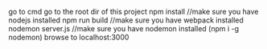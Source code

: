 go to cmd
go to the root dir of this project
npm install //make sure you have nodejs installed
npm run build //make sure you have webpack installed
nodemon server.js //make sure you have nodemon installed (npm i -g nodemon)
browse to localhost:3000